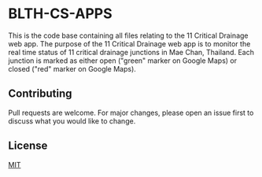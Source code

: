 # BLTH-CS-APPS

This is the code base containing all files relating to the 11 Critical Drainage web app. The purpose of the 11 Critical Drainage web app is to monitor the real time status of 11 critical drainage junctions in Mae Chan, Thailand. Each junction is marked as either open ("green" marker on Google Maps) or closed ("red" marker on Google Maps).


## Contributing
Pull requests are welcome. For major changes, please open an issue first to discuss what you would like to change.

## License
[MIT](https://choosealicense.com/licenses/mit/)
